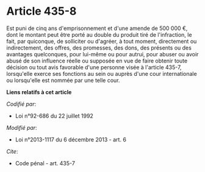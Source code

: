 # Article 435-8

Est puni de cinq ans d'emprisonnement et      d'une amende de 500 000 €, dont le montant peut être porté au double du produit
tiré de l'infraction, le fait, par quiconque, de solliciter ou d'agréer, à tout moment, directement ou indirectement, des
offres, des promesses, des dons, des présents ou des avantages quelconques, pour lui-même ou pour autrui, pour abuser ou
avoir abusé de son influence réelle ou supposée en vue de faire obtenir toute décision ou tout avis favorable d'une personne
visée à l'article 435-7, lorsqu'elle exerce ses fonctions au sein ou auprès d'une cour internationale ou lorsqu'elle est
nommée par une telle cour.

**Liens relatifs à cet article**

_Codifié par_:

  - Loi n°92-686 du 22 juillet 1992

_Modifié par_:

  - Loi n°2013-1117 du 6 décembre 2013 - art. 6

_Cite_:

  - Code pénal - art. 435-7
